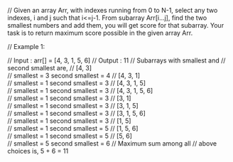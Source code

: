 // Given an array Arr, with indexes running from 0 to N-1, select any two indexes, i and j such that i<=j-1. From subarray Arr[i...j], find the two smallest numbers and add them, you will get score for that subarray. Your task is to return maximum score possible in the given array Arr.
 

// Example 1:

// Input : arr[] = [4, 3, 1, 5, 6]
// Output : 11
// Subarrays with smallest and 
// second smallest are,
// [4, 3]        
// smallest = 3    second smallest = 4
// [4, 3, 1]    
// smallest = 1    second smallest = 3
// [4, 3, 1, 5]    
// smallest = 1    second smallest = 3
// [4, 3, 1, 5, 6]    
// smallest = 1    second smallest = 3
// [3, 1]         
// smallest = 1    second smallest = 3
// [3, 1, 5]     
// smallest = 1    second smallest = 3
// [3, 1, 5, 6]    
// smallest = 1    second smallest = 3
// [1, 5]        
// smallest = 1    second smallest = 5
// [1, 5, 6]    
// smallest = 1    second smallest = 5
// [5, 6]         
// smallest = 5    second smallest = 6
// Maximum sum among all 
// above choices is, 5 + 6 = 11